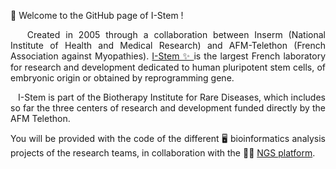 👋 Welcome to the GitHub page of I-Stem !

<div align="justify">&nbsp;&nbsp; Created in 2005 through a collaboration between Inserm (National Institute of Health and Medical Research) and AFM-Telethon (French Association against Myopathies). 
<a href="https://www.istem.eu/en/">I-Stem ✨ </a> is the largest French laboratory for research and development dedicated to human pluripotent stem cells, of embryonic origin or obtained by reprogramming gene.

&nbsp;&nbsp; I-Stem is part of the Biotherapy Institute for Rare Diseases, which includes so far the three centers of research and development funded directly by the AFM Telethon.


You will be provided with the code of the different :desktop_computer: bioinformatics analysis projects of the research teams, in collaboration with the :woman_scientist: <a href="https://www.istem.eu/en/technological-platforms/genomic-analysis/">NGS platform</a>. </div>
